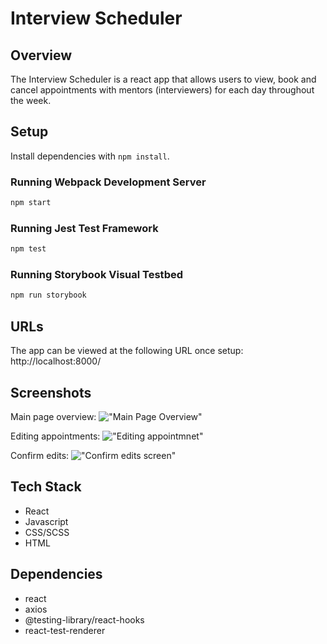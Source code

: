 # Interview Scheduler

## Overview
The Interview Scheduler is a react app that allows users to view, book and cancel appointments with mentors (interviewers) for each day throughout the week.

## Setup

Install dependencies with `npm install`.

### Running Webpack Development Server

```sh
npm start
```

### Running Jest Test Framework

```sh
npm test
```

### Running Storybook Visual Testbed

```sh
npm run storybook
```

## URLs
The app can be viewed at the following URL once setup:
http://localhost:8000/

## Screenshots
Main page overview:
!["Main Page Overview"](https://github.com/youthbazzy/scheduler/blob/master/docs/scheduler-main.png?raw=true)

Editing appointments:
!["Editing appointmnet"](https://github.com/youthbazzy/scheduler/blob/master/docs/scheduler-edit.png?raw=true)

Confirm edits:
!["Confirm edits screen"](https://github.com/youthbazzy/scheduler/blob/master/docs/scheduler-confirm.png?raw=true)

## Tech Stack 
- React 
- Javascript
- CSS/SCSS
- HTML

## Dependencies
- react
- axios
- @testing-library/react-hooks
- react-test-renderer